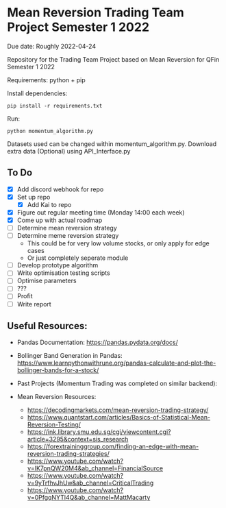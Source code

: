 # Mean Reversion Trading Team Project Semester 1 2022

Due date: Roughly 2022-04-24

Repository for the Trading Team Project based on Mean Reversion for QFin Semester 1 2022

Requirements: python + pip 

Install dependencies:

`pip install -r requirements.txt`

Run:

`python momentum_algorithm.py`

Datasets used can be changed within momentum_algorithm.py.
Download extra data (Optional) using API_Interface.py


## To Do
 - [x] Add discord webhook for repo
 - [x] Set up repo
   - [x] Add Kai to repo
 - [x] Figure out regular meeting time (Monday 14:00 each week)
 - [x] Come up with actual roadmap
 - [ ] Determine mean reversion strategy
 - [ ] Determine meme reversion strategy
   - This could be for very low volume stocks, or only apply for edge cases
   - Or just completely seperate module
 - [ ] Develop prototype algorithm
 - [ ] Write optimisation testing scripts
 - [ ] Optimise parameters
 - [ ] ???
 - [ ] Profit
 - [ ] Write report

## Useful Resources:

- Pandas Documentation: https://pandas.pydata.org/docs/
- Bollinger Band Generation in Pandas: https://www.learnpythonwithrune.org/pandas-calculate-and-plot-the-bollinger-bands-for-a-stock/
- Past Projects (Momentum Trading was completed on similar backend): 

- Mean Reversion Resources:
  - https://decodingmarkets.com/mean-reversion-trading-strategy/
  - https://www.quantstart.com/articles/Basics-of-Statistical-Mean-Reversion-Testing/
  - https://ink.library.smu.edu.sg/cgi/viewcontent.cgi?article=3295&context=sis_research
  - https://forextraininggroup.com/finding-an-edge-with-mean-reversion-trading-strategies/
  - https://www.youtube.com/watch?v=IK7pnQW20M4&ab_channel=FinancialSource
  - https://www.youtube.com/watch?v=9yTrfhvJhUw&ab_channel=CriticalTrading
  - https://www.youtube.com/watch?v=0PfgqNYTl4Q&ab_channel=MattMacarty
  